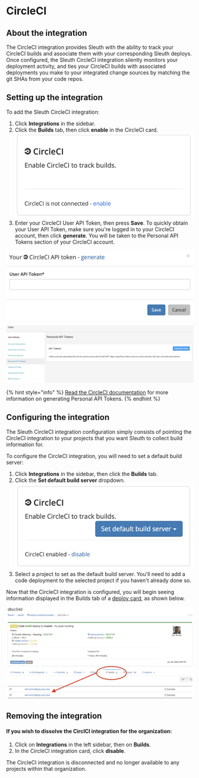 # CircleCI

## About the integration

The CircleCI integration provides Sleuth with the ability to track your CircleCI builds and associate them with your corresponding Sleuth deploys. Once configured, the Sleuth CircleCI integration silently monitors your deployment activity, and ties your CircleCI builds with associated deployments you make to your integrated change sources by matching the git SHAs from your code repos.  

## Setting up the integration

To add the Sleuth CircleCI integration:

1. Click **Integrations** in the sidebar.
2. Click the **Builds** tab, then click **enable** in the CircleCI card.   ![](../../.gitbook/assets/circleci-connect-card.png) 
3. Enter your CircleCI User API Token, then press **Save**. To quickly obtain your User API Token, make sure you're logged in to your CircleCI account, then click **generate**. You will be taken to the Personal API Tokens section of your CircleCI account.      

![Sleuth CircleCI Personal API Token entry dialog](../../.gitbook/assets/circleci-api-token-entry.png)

![Generate a new CircleCI Personal API Token in your CircleCI User settings](../../.gitbook/assets/circleci-user-api-token-generate.png)

{% hint style="info" %}
[Read the CircleCI documentation](https://circleci.com/docs/2.0/managing-api-tokens/#creating-a-personal-api-token) for more information on generating Personal API Tokens. 
{% endhint %}

## Configuring the integration

The Sleuth CircleCI integration configuration simply consists of pointing the CircleCI integration to your projects that you want Sleuth to collect build information for. 

To configure the CircleCI integration, you will need to set a default build server: 

1. Click **Integrations** in the sidebar, then click the **Builds** tab. 
2. Click the **Set default build server** dropdown.   ![](../../.gitbook/assets/circleci-integration-enabled.png) 
3. Select a project to set as the default build server. You'll need to add a code deployment to the selected project if you haven't already done so. 

Now that the CircleCI integration is configured, you will begin seeing information displayed in the Builds tab of a [deploy card](../../dashboard/deploy-card.md), as shown below. 

![](../../.gitbook/assets/circleci-sha-builds-tab%20%281%29.png)

## Removing the integration

#### If you wish to dissolve the CirclCI integration for the organization: 

1. Click on **Integrations** in the left sidebar, then on **Builds**. 
2. In the CircleCI integration card, click **disable**.

The CircleCI integration is disconnected and no longer available to any projects within that organization.

